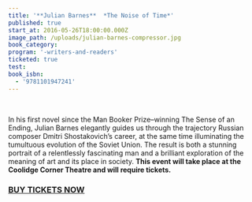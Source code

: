 ```yaml
---
title: '**Julian Barnes**  *The Noise of Time*'
published: true
start_at: 2016-05-26T18:00:00.000Z
image_path: /uploads/julian-barnes-compressor.jpg
book_category:
program: '-writers-and-readers'
ticketed: true
test:
book_isbn:
  - '9781101947241'
---
```



&nbsp;

In his first novel since the Man Booker Prize–winning The Sense of an Ending, Julian Barnes elegantly guides us through the trajectory Russian composer Dmitri Shostakovich’s career, at the same time illuminating the tumultuous evolution of the Soviet Union. The result is both a stunning portrait of a relentlessly fascinating man and a brilliant exploration of the meaning of art and its place in society. **This event will take place at the Coolidge Corner Theatre and will require tickets.&nbsp;**

### [BUY TICKETS NOW](https://www.eventbrite.com/e/julian-barnes-526-tickets-24810563062)
